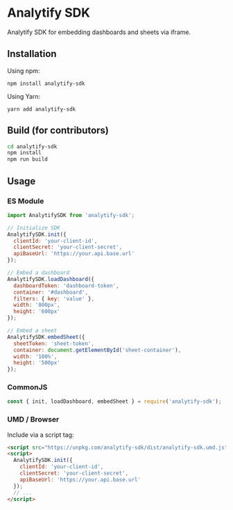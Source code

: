  # Analytify SDK
 
 Analytify SDK for embedding dashboards and sheets via iframe.
 
 ## Installation

 Using npm:
 ```
 npm install analytify-sdk
 ```
 Using Yarn:
 ```
 yarn add analytify-sdk
 ```
 
 ## Build (for contributors)

 ```bash
 cd analytify-sdk
 npm install
 npm run build
 ```
 
 ## Usage
 
 ### ES Module

 ```js
 import AnalytifySDK from 'analytify-sdk';
 
 // Initialize SDK
 AnalytifySDK.init({
   clientId: 'your-client-id',
   clientSecret: 'your-client-secret',
   apiBaseUrl: 'https://your.api.base.url'
 });
 
 // Embed a dashboard
 AnalytifySDK.loadDashboard({
   dashboardToken: 'dashboard-token',
   container: '#dashboard',
   filters: { key: 'value' },
   width: '800px',
   height: '600px'
 });
 
 // Embed a sheet
 AnalytifySDK.embedSheet({
   sheetToken: 'sheet-token',
   container: document.getElementById('sheet-container'),
   width: '100%',
   height: '500px'
 });
 ```
 
 ### CommonJS

 ```js
 const { init, loadDashboard, embedSheet } = require('analytify-sdk');
 ```
 
 ### UMD / Browser

 Include via a script tag:

 ```html
 <script src="https://unpkg.com/analytify-sdk/dist/analytify-sdk.umd.js"></script>
 <script>
   AnalytifySDK.init({
     clientId: 'your-client-id',
     clientSecret: 'your-client-secret',
     apiBaseUrl: 'https://your.api.base.url'
   });
   // ...
 </script>
 ```